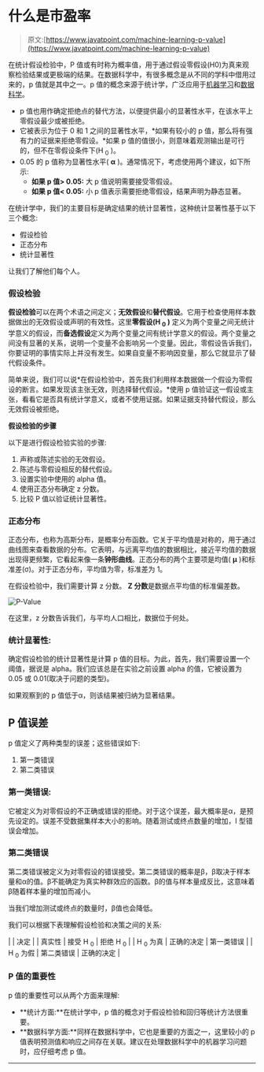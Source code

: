 # 什么是市盈率

> 原文:[https://www.javatpoint.com/machine-learning-p-value](https://www.javatpoint.com/machine-learning-p-value)

在统计假设检验中，P 值或有时称为概率值，用于通过假设零假设(H0)为真来观察检验结果或更极端的结果。在数据科学中，有很多概念是从不同的学科中借用过来的，p 值就是其中之一。p 值的概念来源于统计学，广泛应用于[机器学习](https://www.javatpoint.com/machine-learning)和[数据科学](https://www.javatpoint.com/data-science)。

*   p 值也用作确定拒绝点的替代方法，以便提供最小的显著性水平，在该水平上零假设最少或被拒绝。
*   它被表示为位于 0 和 1 之间的显著性水平，*如果有较小的 p 值，那么将有强有力的证据来拒绝零假设。*如果 p 值的值很小，则意味着观测输出是可行的，但不在零假设条件下(H <sub>0</sub> )。
*   0.05 的 p 值称为显著性水平( **α** )。通常情况下，考虑使用两个建议，如下所示:
    *   **如果 p 值> 0.05:** 大 p 值说明需要接受零假设。
    *   **如果 p 值< 0.05:** 小 p 值表示需要拒绝零假设，结果声明为静态显著。

在统计学中，我们的主要目标是确定结果的统计显著性，这种统计显著性基于以下三个概念:

*   假设检验
*   正态分布
*   统计显著性

让我们了解他们每个人。

### 假设检验

**假设检验**可以在两个术语之间定义；**无效假设**和**替代假设**。它用于检查使用样本数据做出的无效假设或声明的有效性。这里**零假设(H <sub>0</sub> )** 定义为两个变量之间无统计学意义的假设，而**备选假设**定义为两个变量之间有统计学意义的假设。两个变量之间没有显著的关系，说明一个变量不会影响另一个变量。因此，零假设告诉我们，你要证明的事情实际上并没有发生。如果自变量不影响因变量，那么它就显示了替代假设条件。

简单来说，我们可以说*在假设检验中，首先我们利用样本数据做一个假设为零假设的断言。如果发现该主张无效，则选择替代假设。*使用 p 值验证这一假设或主张，看看它是否具有统计学意义，或者不使用证据。如果证据支持替代假设，那么无效假设被拒绝。

**假设检验的步骤**

以下是进行假设检验实验的步骤:

1.  声称或陈述实验的无效假设。
2.  陈述与零假设相反的替代假设。
3.  设置实验中使用的 alpha 值。
4.  使用正态分布确定 z 分数。
5.  比较 P 值以验证统计显著性。

### 正态分布

正态分布，也称为高斯分布，是概率分布函数。它关于平均值是对称的，用于通过曲线图来查看数据的分布。它表明，与远离平均值的数据相比，接近平均值的数据出现得更频繁，它看起来像一条**钟形曲线**。正态分布的两个主要项是均值( **μ** )和标准差(σ)。对于正态分布，平均值为零，标准差为 1。

在假设检验中，我们需要计算 z 分数。 **Z 分数**是数据点平均值的标准偏差数。

![P-Value](../Images/3b2b9fe19ab53f020134fa01fafffa30.png)

在这里，z 分数告诉我们，与平均人口相比，数据位于何处。

### 统计显著性:

确定假设检验的统计显著性是计算 p 值的目标。为此，首先，我们需要设置一个阈值，据说是 alpha。我们应该总是在实验之前设置 alpha 的值，它被设置为 0.05 或 0.01(取决于问题的类型)。

如果观察到的 p 值低于α，则该结果被归纳为显著结果。

## P 值误差

p 值定义了两种类型的误差；这些错误如下:

1.  第一类错误
2.  第二类错误

### 第一类错误:

它被定义为对零假设的不正确或错误的拒绝。对于这个误差，最大概率是α，是预先设定的。误差不受数据集样本大小的影响。随着测试或终点数量的增加，I 型错误会增加。

### 第二类错误

第二类错误被定义为对零假设的错误接受。第二类错误的概率是β，β取决于样本量和α的值。β不能确定为真实种群效应的函数。β的值与样本量成反比，这意味着β随着样本量的增加而减小。

当我们增加测试或终点的数量时，β值也会降低。

我们可以根据下表理解假设检验和决策之间的关系:

|  | 决定 |
| 真实性 | 接受 H <sub>0</sub> | 拒绝 H <sub>0</sub> |
| H <sub>0</sub> 为真 | 正确的决定 | 第一类错误 |
| H <sub>0</sub> 为假 | 第二类错误 | 正确的决定 |

### P 值的重要性

p 值的重要性可以从两个方面来理解:

*   **统计方面:**在统计学中，p 值的概念对于假设检验和回归等统计方法很重要。
*   **数据科学方面:**同样在数据科学中，它也是重要的方面之一，这里较小的 p 值表明预测值和响应之间存在关联。建议在处理数据科学中的机器学习问题时，应仔细考虑 p 值。

* * *